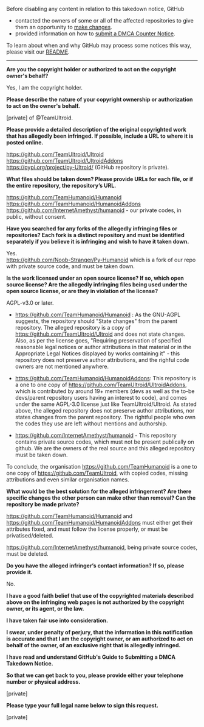 Before disabling any content in relation to this takedown notice, GitHub
- contacted the owners of some or all of the affected repositories to give them an opportunity to [make changes](https://docs.github.com/en/github/site-policy/dmca-takedown-policy#a-how-does-this-actually-work).
- provided information on how to [submit a DMCA Counter Notice](https://docs.github.com/en/articles/guide-to-submitting-a-dmca-counter-notice).

To learn about when and why GitHub may process some notices this way, please visit our [README](https://github.com/github/dmca/blob/master/README.md).

---

**Are you the copyright holder or authorized to act on the copyright owner's behalf?**
 
Yes, I am the copyright holder.
 
**Please describe the nature of your copyright ownership or authorization to act on the owner's behalf.**
 
[private] of @TeamUltroid.
 
**Please provide a detailed description of the original copyrighted work that has allegedly been infringed. If possible, include a URL to where it is posted online.**
 
https://github.com/TeamUltroid/Ultroid  
https://github.com/TeamUltroid/UltroidAddons  
https://pypi.org/project/py-Ultroid/ (GitHub repository is private).
 
**What files should be taken down? Please provide URLs for each file, or if the entire repository, the repository’s URL.**
 
https://github.com/TeamHumanoid/Humanoid  
https://github.com/TeamHumanoid/HumanoidAddons  
https://github.com/InternetAmethyst/humanoid - our private codes, in public, without consent.
 
**Have you searched for any forks of the allegedly infringing files or repositories? Each fork is a distinct repository and must be identified separately if you believe it is infringing and wish to have it taken down.**
 
Yes.  
https://github.com/Noob-Stranger/Py-Humanoid which is a fork of our repo with private source code, and must be taken down.
 
**Is the work licensed under an open source license? If so, which open source license? Are the allegedly infringing files being used under the open source license, or are they in violation of the license?**
 
AGPL-v3.0 or later.
 
- https://github.com/TeamHumanoid/Humanoid : As the GNU-AGPL suggests, the repository should "State changes" from the parent repository. The alleged repository is a copy of https://github.com/TeamUltroid/Ultroid and does not state changes.  
Also, as per the license goes, "Requiring preservation of specified reasonable legal notices or author attributions in that material or in the Appropriate Legal Notices displayed by works containing it" - this repository does not preserve author attributions, and the righful code owners are not mentioned anywhere.
 
- https://github.com/TeamHumanoid/HumanoidAddons: This repository is a one to one copy of https://github.com/TeamUltroid/UltroidAddons, which is contributed by around 19+ members (devs as well as the to-be devs/parent repository users having an interest to code), and comes under the same AGPL-3.0 license just like TeamUltroid/Ultroid.
As stated above, the alleged repository does not preserve author attributions, nor states changes from the parent repository. The rightful people who own the codes they use are left without mentions and authorship.
 
- https://github.com/InternetAmethyst/humanoid - This repository contains private source codes, which must not be present publically on github. We are the owners of the real source and this alleged repository must be taken down.
 
To conclude, the organisation https://github.com/TeamHumanoid is a one to one copy of https://github.com/TeamUltroid, with copied codes, missing attributions and even similar organisation names. 
 
**What would be the best solution for the alleged infringement? Are there specific changes the other person can make other than removal? Can the repository be made private?**
 
https://github.com/TeamHumanoid/Humanoid and https://github.com/TeamHumanoid/HumanoidAddons must either get their attributes fixed, and must follow the license properly, or must be privatised/deleted.
 
https://github.com/InternetAmethyst/humanoid, being private source codes, must be deleted.
 
**Do you have the alleged infringer’s contact information? If so, please provide it.**
 
No.
 
**I have a good faith belief that use of the copyrighted materials described above on the infringing web pages is not authorized by the copyright owner, or its agent, or the law.**
 
**I have taken fair use into consideration.**
 
**I swear, under penalty of perjury, that the information in this notification is accurate and that I am the copyright owner, or am authorized to act on behalf of the owner, of an exclusive right that is allegedly infringed.**
 
**I have read and understand GitHub's Guide to Submitting a DMCA Takedown Notice.**
 
**So that we can get back to you, please provide either your telephone number or physical address.**
 
[private]
 
**Please type your full legal name below to sign this request.**
 
[private]
